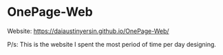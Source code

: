# OnePage-Web
Website: https://daiaustinyersin.github.io/OnePage-Web/

P/s: This is the website I spent the most period of time per day designing.
